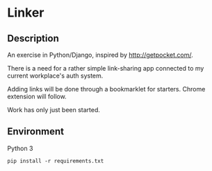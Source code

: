 # Linker

## Description

An exercise in Python/Django, inspired by http://getpocket.com/.

There is a need for a rather simple link-sharing app connected to my current workplace's auth system.

Adding links will be done through a bookmarklet for starters. Chrome extension will follow.

Work has only just been started.

## Environment

Python 3

    pip install -r requirements.txt